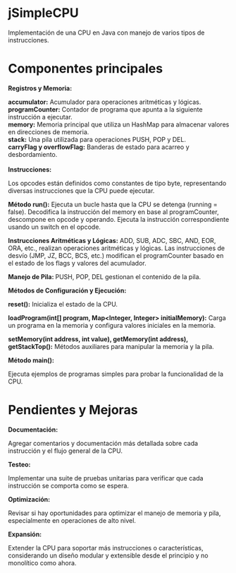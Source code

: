# jSimpleCPU
Implementación de una CPU en Java con manejo de varios tipos de instrucciones.
# Componentes principales
<b>Registros y Memoria:</b>

<b>accumulator:</b> Acumulador para operaciones aritméticas y lógicas.<br>
<b>programCounter:</b> Contador de programa que apunta a la siguiente instrucción a ejecutar.<br>
<b>memory:</b> Memoria principal que utiliza un HashMap para almacenar valores en direcciones de memoria.<br>
<b>stack:</b> Una pila utilizada para operaciones PUSH, POP y DEL.<br>
<b>carryFlag y overflowFlag:</b> Banderas de estado para acarreo y desbordamiento.<br>
<br>
<b>Instrucciones:</b>

Los opcodes están definidos como constantes de tipo byte, representando diversas instrucciones que la CPU puede ejecutar.

<b>Método run():</b>
Ejecuta un bucle hasta que la CPU se detenga (running = false).
Decodifica la instrucción del memory en base al programCounter, descompone en opcode y operando.
Ejecuta la instrucción correspondiente usando un switch en el opcode.

<b>Instrucciones Aritméticas y Lógicas:</b>
ADD, SUB, ADC, SBC, AND, EOR, ORA, etc., realizan operaciones aritméticas y lógicas.
Las instrucciones de desvío (JMP, JZ, BCC, BCS, etc.) modifican el programCounter basado en el estado de los flags y valores del acumulador.

<b>Manejo de Pila: </b>PUSH, POP, DEL gestionan el contenido de la pila.

<b>Métodos de Configuración y Ejecución:</b>

<b>reset():</b> Inicializa el estado de la CPU.

<b>loadProgram(int[] program, Map<Integer, Integer> initialMemory):</b> Carga un programa en la memoria y configura valores iniciales en la memoria.

<b>setMemory(int address, int value), getMemory(int address), getStackTop():</b> Métodos auxiliares para manipular la memoria y la pila.

<b>Método main():</b>

Ejecuta ejemplos de programas simples para probar la funcionalidad de la CPU.

# Pendientes y Mejoras
<b>Documentación:</b>

Agregar comentarios y documentación más detallada sobre cada instrucción y el flujo general de la CPU.

<b>Testeo:</b>

Implementar una suite de pruebas unitarias para verificar que cada instrucción se comporta como se espera.

<b>Optimización:</b>

Revisar si hay oportunidades para optimizar el manejo de memoria y pila, especialmente en operaciones de alto nivel.

<b>Expansión:</b>

Extender la CPU para soportar más instrucciones o características, considerando un diseño modular y extensible desde el principio y no monolítico como ahora.
